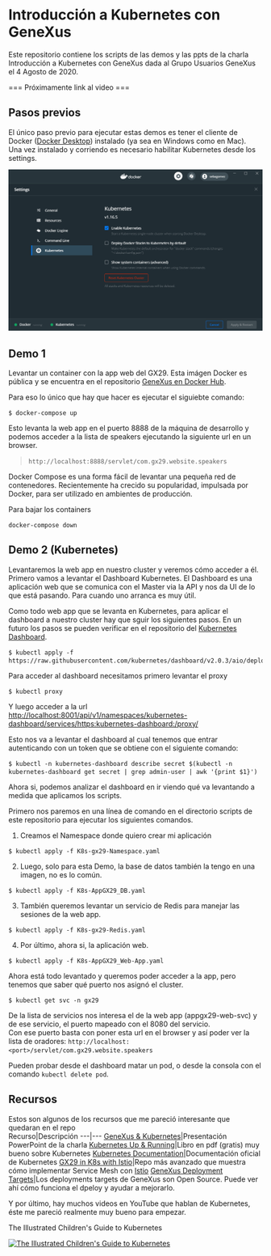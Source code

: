 # Introducción a Kubernetes con GeneXus

Este repositorio contiene los scripts de las demos y las ppts de la charla Introducción a Kubernetes con GeneXus dada al Grupo Usuarios GeneXus el 4 Agosto de 2020.  

=== Próximamente link al video ===

## Pasos previos

El único paso previo para ejecutar estas demos es tener el cliente de Docker ([Docker Desktop](https://www.docker.com/products/docker-desktop)) instalado (ya sea en Windows como en Mac).  
Una vez instalado y corriendo es necesario habilitar Kubernetes desde los settings.

![](./res/DockerDesktopSettings.png)


## Demo 1

Levantar un container con la app web del GX29. Esta imágen Docker es pública y se encuentra en el repositorio [GeneXus en Docker Hub](https://hub.docker.com/orgs/genexus/repositories).

Para eso lo único que hay que hacer es ejecutar el siguiebte comando:

```
$ docker-compose up
```

Esto levanta la web app en el puerto 8888 de la máquina de desarrollo y podemos acceder a la lista de speakers ejecutando la siguiente url en un browser.

> `http://localhost:8888/servlet/com.gx29.website.speakers`

Docker Compose es una forma fácil de levantar una pequeña red de contenedores. Recientemente ha crecido su popularidad, impulsada por Docker, para ser utilizado en ambientes de producción.

Para bajar los containers
```
docker-compose down
```

## Demo 2 (Kubernetes)

Levantaremos la web app en nuestro cluster y veremos cómo acceder a él.  
Primero vamos a levantar el Dashboard Kubernetes. El Dashboard es una aplicación web que se comunica con el Master via la API y nos da UI de lo que está pasando. Para cuando uno arranca es muy útil.

Como todo web app que se levanta en Kubernetes, para aplicar el dashboard a nuestro cluster hay que sguir los siguientes pasos. En un futuro los pasos se pueden verificar en el repositorio del [Kubernetes Dashboard](https://github.com/kubernetes/dashboard). 
```
$ kubectl apply -f https://raw.githubusercontent.com/kubernetes/dashboard/v2.0.3/aio/deploy/recommended.yaml
```

Para acceder al dashboard necesitamos primero levantar el proxy
```
$ kubectl proxy
```

Y luego acceder a la url [http://localhost:8001/api/v1/namespaces/kubernetes-dashboard/services/https:kubernetes-dashboard:/proxy/](http://localhost:8001/api/v1/namespaces/kubernetes-dashboard/services/https:kubernetes-dashboard:/proxy/)

Esto nos va a levantar el dashboard al cual tenemos que entrar autenticando con un token que se obtiene con el siguiente comando:
```
$ kubectl -n kubernetes-dashboard describe secret $(kubectl -n kubernetes-dashboard get secret | grep admin-user | awk '{print $1}')
```

Ahora si, podemos analizar el dashboard en ir viendo qué va levantando a medida que aplicamos los scripts.

Primero nos paremos en una línea de comando en el directorio scripts de este repositorio para ejecutar los siguientes comandos.

1) Creamos el Namespace donde quiero crear mi aplicación
```
$ kubectl apply -f K8s-gx29-Namespace.yaml
```

2) Luego, solo para esta Demo, la base de datos también la tengo en una imagen, no es lo común.
```
$ kubectl apply -f K8s-AppGX29_DB.yaml
```

3) También queremos levantar un servicio de Redis para manejar las sesiones de la web app.
```
$ kubectl apply -f K8s-gx29-Redis.yaml
```

4) Por último, ahora si, la aplicación web.
```
$ kubectl apply -f K8s-AppGX29_Web-App.yaml
```

Ahora está todo levantado y queremos poder acceder a la app, pero tenemos que saber qué puerto nos asignó el cluster.
```
$ kubectl get svc -n gx29
```

De la lista de servicios nos interesa el de la web app (appgx29-web-svc) y de ese servicio, el puerto mapeado con el 8080 del servicio.  
Con ese puerto basta con poner esta url en el browser y así poder ver la lista de oradores: `http://localhost:<port>/servlet/com.gx29.website.speakers`

Pueden probar desde el dashboard matar un pod, o desde la consola con el comando `kubectl delete pod`.


## Recursos

Estos son algunos de los recursos que me pareció interesante que quedaran en el repo  
Recurso|Descripción
---|---
[GeneXus & Kubernetes](./res/GeneXus%20&%20Kubernetes.pptx)|Presentación PowerPoint de la charla
[Kubernetes Up & Running](https://azure.microsoft.com/en-us/resources/kubernetes-up-and-running/)|Libro en pdf (gratis) muy bueno sobre Kubernetes
[Kubernetes Documentation](https://kubernetes.io/docs/home/)|Documentación oficial de Kubernetes
[GX29 in K8s with Istio](https://github.com/genexuslabs/gx29-kubernetes-sample)|Repo más avanzado que muestra cómo implementar Service Mesh con [Istio](http://istio.io/)
[GeneXus Deployment Targets](https://github.com/genexuslabs/deployment-targets)|Los deployments targets de GeneXus son Open Source. Puede ver ahí cómo funciona el dpeloy y ayudar a mejorarlo.

Y por último, hay muchos videos en YouTube que hablan de Kubernetes, éste me pareció realmente muy bueno para empezar.

The Illustrated Children's Guide to Kubernetes

[![The Illustrated Children's Guide to Kubernetes](https://img.youtube.com/vi/4ht22ReBjno/0.jpg)](https://www.youtube.com/watch?v=4ht22ReBjno)
